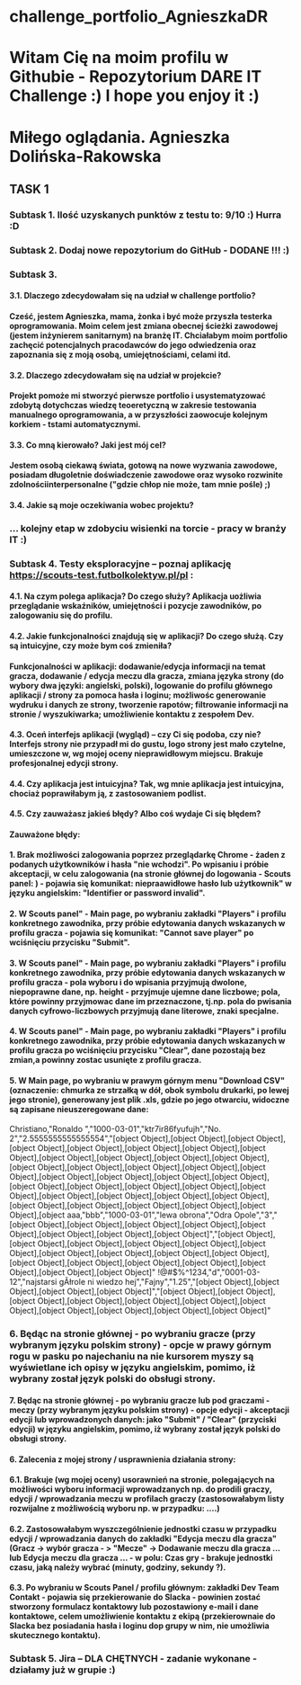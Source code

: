 # challenge_portfolio_AgnieszkaDR
# Witam Cię na moim profilu w Githubie - Repozytorium DARE IT Challenge :) I hope you enjoy it :) 
# Miłego oglądania. Agnieszka Dolińska-Rakowska
## TASK 1
### Subtask 1.    Ilość uzyskanych punktów z testu to: 9/10 :) Hurra :D
### Subtask 2. Dodaj nowe repozytorium do GitHub - DODANE !!! :)
### Subtask 3. 
#### 3.1. Dlaczego zdecydowałam się na udział w challenge portfolio? 
#### Cześć, jestem Agnieszka, mama, żonka i być może przyszła testerka oprogramowania. Moim celem jest zmiana obecnej ścieżki zawodowej (jestem inżynierem sanitarnym) na branżę IT. Chciałabym moim portfolio zachęcić potencjalnych pracodawców do jego odwiedzenia oraz zapoznania się z moją osobą, umiejętnościami, celami itd. 
#### 3.2. Dlaczego zdecydowałam się na udział w projekcie? 
#### Projekt pomoże mi stworzyć pierwsze portfolio i usystematyzować zdobytą dotychczas wiedzę teoeretyczną w zakresie testowania manualnego oprogramowania, a w przyszłości zaowocuje kolejnym korkiem - tstami automatycznymi. 
#### 3.3. Co mną kierowało? Jaki jest mój cel? 
#### Jestem osobą ciekawą świata, gotową na nowe wyzwania zawodowe, posiadam długoletnie doświadczenie zawodowe oraz wysoko rozwinite zdolnościinterpersonalne ("gdzie chłop nie może, tam mnie pośle) ;)
#### 3.4. Jakie są moje oczekiwania wobec projektu? 
### ... kolejny etap w zdobyciu wisienki na torcie - pracy w branży IT :)
### Subtask 4. Testy eksploracyjne – poznaj aplikację https://scouts-test.futbolkolektyw.pl/pl :
#### 4.1. Na czym polega aplikacja? Do czego służy? Aplikacja uożliwia przeglądanie wskaźników, umiejętności i pozycje zawodników, po zalogowaniu się do profilu.
#### 4.2. Jakie funkcjonalności znajdują się w aplikacji? Do czego służą. Czy są intuicyjne, czy może bym coś zmieniła? 
#### Funkcjonalności w aplikacji: dodawanie/edycja informacji na temat gracza, dodawanie / edycja meczu dla gracza, zmiana języka strony (do wybory dwa języki: angielski, polski), logowanie do profilu głównego aplikacji / strony za pomoca hasła i loginu; możliwośc generowanie wydruku i danych ze strony, tworzenie rapotów; filtrowanie informacji na stronie / wyszukiwarka; umożliwienie kontaktu z zespołem Dev. 
#### 4.3. Oceń interfejs aplikacji (wygląd) – czy Ci się podoba, czy nie? Interfejs strony nie przypadł mi do gustu, logo strony jest mało czytelne, umieszczone w, wg mojej oceny nieprawidłowym miejscu. Brakuje profesjonalnej edycji strony.  
#### 4.4. Czy aplikacja jest intuicyjna? Tak, wg mnie aplikacja jest intuicyjna, chociaż poprawiłabym ją, z zastosowaniem podlist. 
#### 4.5. Czy zauważasz jakieś błędy? Albo coś wydaje Ci się błędem? 
#### Zauważone błędy:
#### 1. Brak możliwości zalogowania poprzez przeglądarkę Chrome - żaden z podanych użytkowników i hasła "nie wchodzi". Po wpisaniu i próbie akceptacji, w celu zalogowania (na stronie głównej do logowania - Scouts panel: ) - pojawia się komunikat: niepraawidłowe hasło lub użytkownik" w języku angielskim: "Identifier or password invalid". 
#### 2. W Scouts panel" - Main page, po wybraniu zakładki "Players" i profilu konkretnego zawodnika, przy próbie edytowania danych wskazanych w profilu gracza - pojawia się komunikat: "Cannot save player" po wciśnięciu przycisku "Submit".
#### 3. W Scouts panel" - Main page, po wybraniu zakładki "Players" i profilu konkretnego zawodnika, przy próbie edytowania danych wskazanych w profilu gracza - pola wyboru i do wpisania przyjmują dwolone, niepoprawne dane, np. height - przyjmuje ujemne dane liczbowe; pola, które powinny przyjmowac dane im przeznaczone, tj.np. pola do pwisania danych cyfrowo-liczbowych przyjmują dane literowe, znaki specjalne. 
#### 4. W Scouts panel" - Main page, po wybraniu zakładki "Players" i profilu konkretnego zawodnika, przy próbie edytowania danych wskazanych w profilu gracza po wciśnięciu przycisku "Clear", dane pozostają bez zmian,a powinny zostac usunięte z profilu gracza. 
#### 5. W Main page, po wybraniu w prawym górnym menu "Download CSV" (oznaczenie: chmurka ze strzałką w dół, obok symbolu drukarki, po lewej jego stronie), generowany jest plik .xls, gdzie po jego otwarciu, widoczne są zapisane nieuszeregowane dane: 
Christiano,"Ronaldo ","1000-03-01","ktr7ir86fyufujh","No. 2","2.5555555555555554","[object Object],[object Object],[object Object],[object Object],[object Object],[object Object],[object Object],[object Object],[object Object],[object Object],[object Object],[object Object],[object Object],[object Object],[object Object],[object Object],[object Object],[object Object],[object Object],[object Object],[object Object],[object Object],[object Object],[object Object],[object Object],[object Object],[object Object],[object Object],[object Object],[object Object],[object Object],[object Object],[object Object],[object Object],[object Object],[object 
aaa,"bbb","1000-03-01","lewa obrona","Odra Opole","3","[object Object],[object Object],[object Object],[object Object],[object Object],[object Object],[object Object],[object Object]","[object Object],[object Object],[object Object],[object Object],[object Object],[object Object],[object Object],[object Object],[object Object],[object Object],[object Object],[object Object],[object Object],[object Object],[object Object],[object Object],[object Object]"
!@#$%^1234,"d","0001-03-12","najstarsi gĂłrole ni wiedzo hej","Fajny","1.25","[object Object],[object Object],[object Object],[object Object]","[object Object],[object Object],[object Object],[object Object],[object Object],[object Object],[object Object],[object Object],[object Object],[object Object],[object Object]"
### 6. Będąc na stronie głównej - po wybraniu gracze (przy wybranym języku polskim strony) - opcje w prawy górnym rogu w pasku po najechaniu na nie kursorem myszy są wyświetlane ich opisy w języku angielskim, pomimo, iż wybrany został język polski do obsługi strony. 
#### 7. Będąc na stronie głównej - po wybraniu gracze lub pod graczami - meczy (przy wybranym języku polskim strony) - opcje edycji - akceptacji edycji lub wprowadzonych danych: jako "Submit" / "Clear" (przyciski edycji) w języku angielskim, pomimo, iż wybrany został język polski do obsługi strony. 
#### 6. Zalecenia z mojej strony / usprawnienia działania strony:
#### 6.1. Brakuje (wg mojej oceny) usorawnień na stronie, polegających na możliwości wyboru informacji wprowadzanych np. do prodili graczy, edycji / wprowadzania meczu w profilach graczy (zastosowałabym listy rozwijalne z możliwością wyboru np. w przypadku: ....)
#### 6.2. Zastosowałabym wyszczególnienie jednostki czasu w przypadku edycji / wprowadzania danych do zakładki "Edycja meczu dla gracza" (Gracz -> wybór gracza - > "Mecze" -> Dodawanie meczu dla gracza ... lub Edycja meczu dla gracza ... - w polu: Czas gry - brakuje jednostki czasu, jaką należy wybrać (minuty, godziny, sekundy ?).
#### 6.3. Po wybraniu w Scouts Panel / profilu głównym: zakładki Dev Team Contakt - pojawia się przekierowanie do Slacka - powinien zostać stworzony formulacz kontaktowy lub pozostawiony e-mail i dane kontaktowe, celem umożliwienie kontaktu z ekipą (przekierownaie do Slacka bez posiadania hasła i loginu dop grupy w nim, nie umożliwia skutecznego kontaktu).
### Subtask 5. Jira – DLA CHĘTNYCH - zadanie wykonane - działamy już w grupie :)
